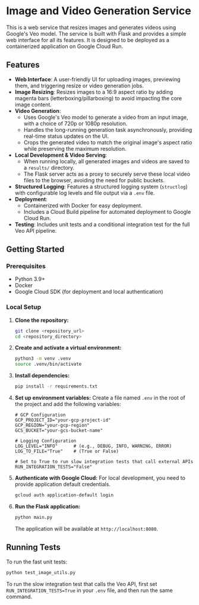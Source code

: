 # Image and Video Generation Service

This is a web service that resizes images and generates videos using Google's Veo model. The service is built with Flask and provides a simple web interface for all its features. It is designed to be deployed as a containerized application on Google Cloud Run.

## Features

-   **Web Interface**: A user-friendly UI for uploading images, previewing them, and triggering resize or video generation jobs.
-   **Image Resizing**: Resizes images to a 16:9 aspect ratio by adding magenta bars (letterboxing/pillarboxing) to avoid impacting the core image content.
-   **Video Generation**:
    -   Uses Google's Veo model to generate a video from an input image, with a choice of 720p or 1080p resolution.
    -   Handles the long-running generation task asynchronously, providing real-time status updates on the UI.
    -   Crops the generated video to match the original image's aspect ratio while preserving the maximum resolution.
-   **Local Development & Video Serving**:
    -   When running locally, all generated images and videos are saved to a `results/` directory.
    -   The Flask server acts as a proxy to securely serve these local video files to the browser, avoiding the need for public buckets.
-   **Structured Logging**: Features a structured logging system (`structlog`) with configurable log levels and file output via a `.env` file.
-   **Deployment**:
    -   Containerized with Docker for easy deployment.
    -   Includes a Cloud Build pipeline for automated deployment to Google Cloud Run.
-   **Testing**: Includes unit tests and a conditional integration test for the full Veo API pipeline.

## Getting Started

### Prerequisites

-   Python 3.9+
-   Docker
-   Google Cloud SDK (for deployment and local authentication)

### Local Setup

1.  **Clone the repository:**
    ```bash
    git clone <repository_url>
    cd <repository_directory>
    ```

2.  **Create and activate a virtual environment:**
    ```bash
    python3 -m venv .venv
    source .venv/bin/activate
    ```

3.  **Install dependencies:**
    ```bash
    pip install -r requirements.txt
    ```

4.  **Set up environment variables:**
    Create a file named `.env` in the root of the project and add the following variables:
    ```
    # GCP Configuration
    GCP_PROJECT_ID="your-gcp-project-id"
    GCP_REGION="your-gcp-region"
    GCS_BUCKET="your-gcs-bucket-name"

    # Logging Configuration
    LOG_LEVEL="INFO"      # (e.g., DEBUG, INFO, WARNING, ERROR)
    LOG_TO_FILE="True"    # (True or False)

    # Set to True to run slow integration tests that call external APIs
    RUN_INTEGRATION_TESTS="False"
    ```

5.  **Authenticate with Google Cloud:**
    For local development, you need to provide application default credentials.
    ```bash
    gcloud auth application-default login
    ```

6.  **Run the Flask application:**
    ```bash
    python main.py
    ```
    The application will be available at `http://localhost:8080`.

## Running Tests

To run the fast unit tests:
```bash
python test_image_utils.py
```

To run the slow integration test that calls the Veo API, first set `RUN_INTEGRATION_TESTS=True` in your `.env` file, and then run the same command.
